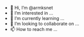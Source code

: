 - 👋 Hi, I’m @armksnet
- 👀 I’m interested in ...
- 🌱 I’m currently learning ...
- 💞️ I’m looking to collaborate on ...
- 📫 How to reach me ...

<!---
armksnet/armksnet is a ✨ special ✨ repository because its `README.md` (this file) appears on your GitHub profile.
You can click the Preview link to take a look at your changes.
--->
